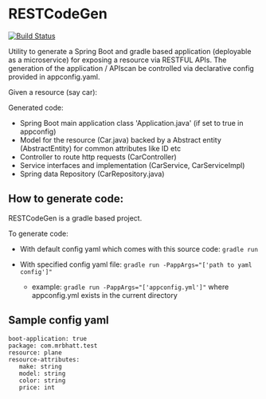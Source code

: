 # RESTCodeGen
[![Build Status](https://travis-ci.org/MrBhatt/RESTCodeGen.svg?branch=master)](https://travis-ci.org/MrBhatt/RESTCodeGen)

Utility to generate a Spring Boot and gradle based application (deployable as a microservice) for exposing a resource via RESTFUL APIs. The generation of the application / APIscan be controlled via declarative config provided in appconfig.yaml. 

Given a resource (say car):

Generated code:
 - Spring Boot main application class 'Application.java' (if set to true in appconfig)
 - Model for the resource (Car.java) backed by a Abstract entity (AbstractEntity) for common attributes like ID etc
 - Controller to route http requests (CarController)
 - Service interfaces and implementation (CarService, CarServiceImpl)
 - Spring data Repository (CarRepository.java)

## How to generate code:
RESTCodeGen is a gradle based project. 

To generate code:
- With default config yaml which comes with this source code: `gradle run`

- With specified config yaml file: `gradle run -PappArgs="['path to yaml config']"`
  - example: `gradle run -PappArgs="['appconfig.yml']"` where appconfig.yml exists in the current directory

## Sample config yaml
```
boot-application: true
package: com.mrbhatt.test
resource: plane
resource-attributes:
   make: string
   model: string
   color: string
   price: int
```
